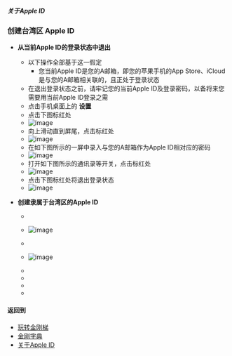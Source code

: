 ##### 关于Apple ID
### 创建台湾区 Apple ID

- <strong>从当前Apple ID的登录状态中退出</strong>
  - 以下操作全部基于这一假定
    - 您当前Apple ID是您的A邮箱，即您的苹果手机的App Store、iCloud是与您的A邮箱相关联的，且正处于登录状态
  - 在退出登录状态之前，请牢记您的当前Apple ID及登录密码，以备将来您需要用当前Apple ID登录之需
  - 点击手机桌面上的 <strong>设置</strong>
  - 点击下图标红处
  - ![image]()
  - 向上滑动直到屏尾，点击标红处
  - ![image]()
  - 在如下图所示的一屏中录入与您的A邮箱作为Apple ID相对应的密码
  - ![image]()
  - 打开如下图所示的通讯录等开关，点击标红处
  - ![image]()
  - 点击下图标红处将退出登录状态
  - ![image]()

- <strong>创建隶属于台湾区的Apple ID</strong>

  -
  - ![image]()
  -
  - ![image]()
  -

  - 
  - 
  - 

#### 返回到
- [玩转金刚梯](https://github.com/a2zitpro/web/blob/master/LadderFree/A.md)
- [金刚字典](https://github.com/a2zitpro/web/blob/master/LadderFree/kkDictionary/KKDictionary.md)
- [关于Apple ID](https://github.com/a2zitpro/web/blob/master/LadderFree/kkDictionary/kkAppLadder/iOS/AppleIDList.md)
